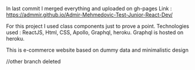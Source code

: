 In last commit I merged everything and uploaded on gh-pages
Link : https://admmir.github.io/Admir-Mehmedovic-Test-Junior-React-Dev/

For this project I used class components just to prove a point. Technologies used : ReactJS, Html, CSS, Apollo, Graphql, heroku.
Graphql is hosted on heroku.

This is e-commerce website based on dummy data and minimalistic design

//other branch deleted
